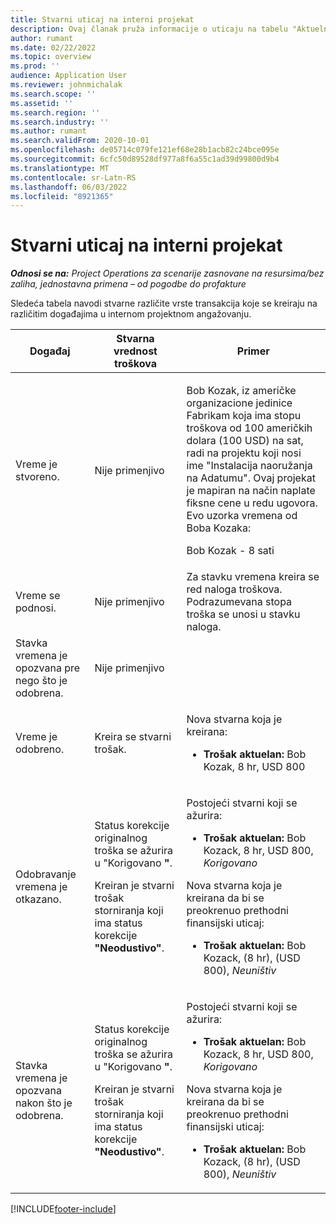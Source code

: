 ```yaml
---
title: Stvarni uticaj na interni projekat
description: Ovaj članak pruža informacije o uticaju na tabelu "Aktuelnosti" na različitim događajima za interni projekat u korporaciji Microsoft Dynamics 365 Project Operations.
author: rumant
ms.date: 02/22/2022
ms.topic: overview
ms.prod: ''
audience: Application User
ms.reviewer: johnmichalak
ms.search.scope: ''
ms.assetid: ''
ms.search.region: ''
ms.search.industry: ''
ms.author: rumant
ms.search.validFrom: 2020-10-01
ms.openlocfilehash: de05714c079fe121ef68e28b1acb82c24bce095e
ms.sourcegitcommit: 6cfc50d89528df977a8f6a55c1ad39d99800d9b4
ms.translationtype: MT
ms.contentlocale: sr-Latn-RS
ms.lasthandoff: 06/03/2022
ms.locfileid: "8921365"
---
```

# <a name="actuals-impact-for-an-internal-project"></a>Stvarni uticaj na interni projekat

_**Odnosi se na:** Project Operations za scenarije zasnovane na resursima/bez zaliha, jednostavna primena – od pogodbe do profakture_

Sledeća tabela navodi stvarne različite vrste transakcija koje se kreiraju na različitim događajima u internom projektnom angažovanju.

| Događaj | Stvarna vrednost troškova | Primer |
|---|---|---|
| Vreme je stvoreno. | Nije primenjivo | <p>Bob Kozak, iz američke organizacione jedinice Fabrikam koja ima stopu troškova od 100 američkih dolara (100 USD) na sat, radi na projektu koji nosi ime "Instalacija naoružanja na Adatumu". Ovaj projekat je mapiran na način naplate fiksne cene u redu ugovora. Evo uzorka vremena od Boba Kozaka:</p><p>Bob Kozak - 8 sati</p> |
| Vreme se podnosi. | Nije primenjivo | Za stavku vremena kreira se red naloga troškova. Podrazumevana stopa troška se unosi u stavku naloga. |
| Stavka vremena je opozvana pre nego što je odobrena. | Nije primenjivo | |
| Vreme je odobreno. | Kreira se stvarni trošak. | <p>Nova stvarna koja je kreirana:</p><ul><li>**Trošak aktuelan:** Bob Kozak, 8 hr, USD 800</li></ul> |
| Odobravanje vremena je otkazano. | <p>Status korekcije originalnog troška se ažurira u "Korigovano **"**.</p><p>Kreiran je stvarni trošak storniranja koji ima status korekcije **"Neodustivo"**.</p> | <p>Postojeći stvarni koji se ažurira:</p><ul><li>**Trošak aktuelan:** Bob Kozack, 8 hr, USD 800, *Korigovano*</li></ul><p>Nova stvarna koja je kreirana da bi se preokrenuo prethodni finansijski uticaj:</p><ul><li>**Trošak aktuelan:** Bob Kozack, (8 hr), (USD 800), *Neuništiv*</li></ul> |
| Stavka vremena je opozvana nakon što je odobrena. | <p>Status korekcije originalnog troška se ažurira u "Korigovano **"**.</p><p>Kreiran je stvarni trošak storniranja koji ima status korekcije **"Neodustivo"**.</p> | <p>Postojeći stvarni koji se ažurira:</p><ul><li>**Trošak aktuelan:** Bob Kozack, 8 hr, USD 800, *Korigovano*</li></ul><p>Nova stvarna koja je kreirana da bi se preokrenuo prethodni finansijski uticaj:</p><ul><li>**Trošak aktuelan:** Bob Kozack, (8 hr), (USD 800), *Neuništiv*</li></ul> |

[!INCLUDE[footer-include](../includes/footer-banner.md)]
